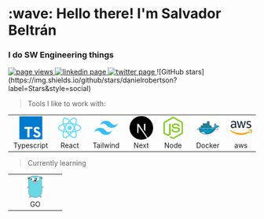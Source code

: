 <h1 align="left" id="macropower-title">:wave: Hello there! I'm Salvador Beltrán</h1>
<h3 align="left">I do SW Engineering things</h3>

<p align="left">
  <a href="https://github.com/svadr/svadr">
    <img src="https://komarev.com/ghpvc/?username=svadr" alt="page views" />
  </a>
  <a href="https://linkedin.com/in/salvador-beltrán">
    <img src="https://img.shields.io/badge/-LinkedIn-0e76a8?style=flat-square&logo=Linkedin&logoColor=white" alt="linkedin page"/>
  </a>
  <a href="https://twitter.com/codingjes">
    <img src="https://img.shields.io/badge/-Twitter-00acee?style=flat-square&logo=Twitter&logoColor=white" alt="twitter page"/>
  </a>
  ![GitHub stars](https://img.shields.io/github/stars/danielrobertson?label=Stars&style=social)
</p>

> Tools I like to work with:

<table>
  <tr>
  <td align="center" width="96">
      <img src="./img/ts.svg" width="48" height="48" alt="Typescript" />
      <br>Typescript
    </td>
    <td align="center" width="96">
      <img src="./img/react.svg" width="48" height="48" alt="React" />
      <br>React
    </td>
    <td align="center" width="96">
      <img src="./img/tailwindcss.svg" width="48" height="48" alt="Tailwindcss" />
      <br>Tailwind
    </td>
    <td align="center" width="96">
      <img src="./img/nextjs.svg" width="48" height="48" alt="NextJS" />
      <br>Next
    </td>
    <td align="center" width="96">
      <img src="./img/nodejs.svg" width="48" height="48" alt="NodeJS" />
      <br>Node
    </td>
        <td align="center" width="96">
      <img src="./img/docker.svg" width="48" height="48" alt="Docker" />
      <br>Docker
    </td>
    <td align="center" width="96">
      <img src="./img/aws.svg" width="48" height="48" alt="AWS" />
      <br>aws
    </td>
  </tr>
</table>

> Currently learning

<table>
  <tr>
  <td align="center" width="96">
      <img src="./img/go.svg" width="48" height="48" alt="GO" />
      <br>GO
    </td>
  </tr>
</table>

